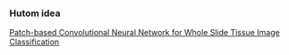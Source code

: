 ### Hutom idea

[Patch-based Convolutional Neural Network for Whole Slide Tissue Image Classification](https://www.cvfoundation.org/openaccess/content_cvpr_2016/papers/Hou_Patch-Based_Convolutional_Neural_CVPR_2016_paper.pdf)
